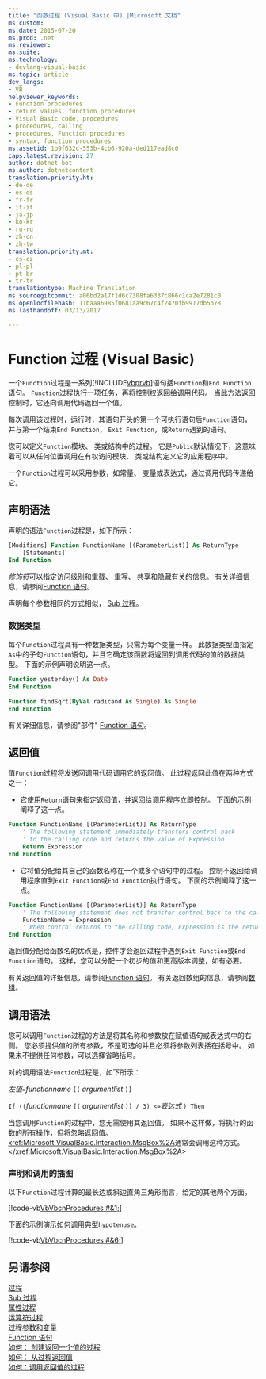 ```yaml
---
title: "函数过程 (Visual Basic 中) |Microsoft 文档"
ms.custom: 
ms.date: 2015-07-20
ms.prod: .net
ms.reviewer: 
ms.suite: 
ms.technology:
- devlang-visual-basic
ms.topic: article
dev_langs:
- VB
helpviewer_keywords:
- Function procedures
- return values, function procedures
- Visual Basic code, procedures
- procedures, calling
- procedures, Function procedures
- syntax, function procedures
ms.assetid: 1b9f632c-553b-4cb6-920a-ded117ead8c0
caps.latest.revision: 27
author: dotnet-bot
ms.author: dotnetcontent
translation.priority.ht:
- de-de
- es-es
- fr-fr
- it-it
- ja-jp
- ko-kr
- ru-ru
- zh-cn
- zh-tw
translation.priority.mt:
- cs-cz
- pl-pl
- pt-br
- tr-tr
translationtype: Machine Translation
ms.sourcegitcommit: a06bd2a17f1d6c7308fa6337c866c1ca2e7281c0
ms.openlocfilehash: 11baaa6985f0681aa9c67c4f2470fb9917db5b78
ms.lasthandoff: 03/13/2017

---
```

# <a name="function-procedures-visual-basic"></a>Function 过程 (Visual Basic)
一个`Function`过程是一系列[!INCLUDE[vbprvb](../../../../csharp/programming-guide/concepts/linq/includes/vbprvb_md.md)]语句括`Function`和`End Function`语句。 `Function`过程执行一项任务，再将控制权返回给调用代码。 当此方法返回控制时，它还向调用代码返回一个值。  
  
 每次调用该过程时，运行时，其语句开头的第一个可执行语句后`Function`语句，并与第一个结束`End Function`， `Exit Function`，或`Return`遇到的语句。  
  
 您可以定义`Function`模块、 类或结构中的过程。 它是`Public`默认情况下，这意味着可以从任何位置调用在有权访问模块、 类或结构定义它的应用程序中。  
  
 一个`Function`过程可以采用参数，如常量、 变量或表达式，通过调用代码传递给它。  
  
## <a name="declaration-syntax"></a>声明语法  
 声明的语法`Function`过程是，如下所示︰  
  
```vb  
[Modifiers] Function FunctionName [(ParameterList)] As ReturnType  
    [Statements]  
End Function  
```  
  
 *修饰符*可以指定访问级别和重载、 重写、 共享和隐藏有关的信息。 有关详细信息，请参阅[Function 语句](../../../../visual-basic/language-reference/statements/function-statement.md)。  
  
 声明每个参数相同的方式相似， [Sub 过程](./sub-procedures.md)。  
  
### <a name="data-type"></a>数据类型  
 每个`Function`过程具有一种数据类型，只需为每个变量一样。 此数据类型由指定`As`中的子句`Function`语句，并且它确定该函数将返回到调用代码的值的数据类型。 下面的示例声明说明这一点。  
  
```vb  
Function yesterday() As Date  
End Function  
  
Function findSqrt(ByVal radicand As Single) As Single  
End Function  
```  
  
 有关详细信息，请参阅"部件" [Function 语句](../../../../visual-basic/language-reference/statements/function-statement.md)。  
  
## <a name="returning-values"></a>返回值  
 值`Function`过程将发送回调用代码调用它的返回值。 此过程返回此值在两种方式之一︰  
  
-   它使用`Return`语句来指定返回值，并返回给调用程序立即控制。 下面的示例阐释了这一点。  
  
```vb  
Function FunctionName [(ParameterList)] As ReturnType  
    ' The following statement immediately transfers control back  
    ' to the calling code and returns the value of Expression.  
    Return Expression  
End Function  
```  
  
-   它将值分配给其自己的函数名称在一个或多个语句中的过程。 控制不返回给调用程序直到`Exit Function`或`End Function`执行语句。 下面的示例阐释了这一点。  
  
```vb  
Function FunctionName [(ParameterList)] As ReturnType  
    ' The following statement does not transfer control back to the calling code.  
    FunctionName = Expression  
    ' When control returns to the calling code, Expression is the return value.  
End Function  
```  
  
 返回值分配给函数名的优点是，控件才会返回过程中遇到`Exit Function`或`End Function`语句。 这样，您可以分配一个初步的值和更高版本调整，如有必要。  
  
 有关返回值的详细信息，请参阅[Function 语句](../../../../visual-basic/language-reference/statements/function-statement.md)。 有关返回数组的信息，请参阅[数组](../../../../visual-basic/programming-guide/language-features/arrays/index.md)。  
  
## <a name="calling-syntax"></a>调用语法  
 您可以调用`Function`过程的方法是将其名称和参数放在赋值语句或表达式中的右侧。 您必须提供值的所有参数，不是可选的并且必须将参数列表括在括号中。 如果未不提供任何参数，可以选择省略括号。  
  
 对的调用语法`Function`过程是，如下所示︰  
  
 *左值*`=`*functionname* `[(` *argumentlist*    `)]`  
  
 `If ((`*functionname* `[(` *argumentlist* `)] / 3) <=`*表达式*  `) Then`  
  
 当您调用`Function`的过程中，您无需使用其返回值。 如果不这样做，将执行的函数的所有操作，但将忽略返回值。 <xref:Microsoft.VisualBasic.Interaction.MsgBox%2A>通常会调用这种方式。</xref:Microsoft.VisualBasic.Interaction.MsgBox%2A>  
  
### <a name="illustration-of-declaration-and-call"></a>声明和调用的插图  
 以下`Function`过程计算的最长边或斜边直角三角形而言，给定的其他两个方面。  
  
 [!code-vb[VbVbcnProcedures #&1;](./codesnippet/VisualBasic/function-procedures_1.vb)]  
  
 下面的示例演示如何调用典型`hypotenuse`。  
  
 [!code-vb[VbVbcnProcedures #&6;](./codesnippet/VisualBasic/function-procedures_2.vb)]  
  
## <a name="see-also"></a>另请参阅  
 [过程](./index.md)   
 [Sub 过程](./sub-procedures.md)   
 [属性过程](./property-procedures.md)   
 [运算符过程](./operator-procedures.md)   
 [过程参数和变量](./procedure-parameters-and-arguments.md)   
 [Function 语句](../../../../visual-basic/language-reference/statements/function-statement.md)   
 [如何︰ 创建返回一个值的过程](./how-to-create-a-procedure-that-returns-a-value.md)   
 [如何︰ 从过程返回值](./how-to-return-a-value-from-a-procedure.md)   
 [如何：调用返回值的过程](./how-to-call-a-procedure-that-returns-a-value.md)
